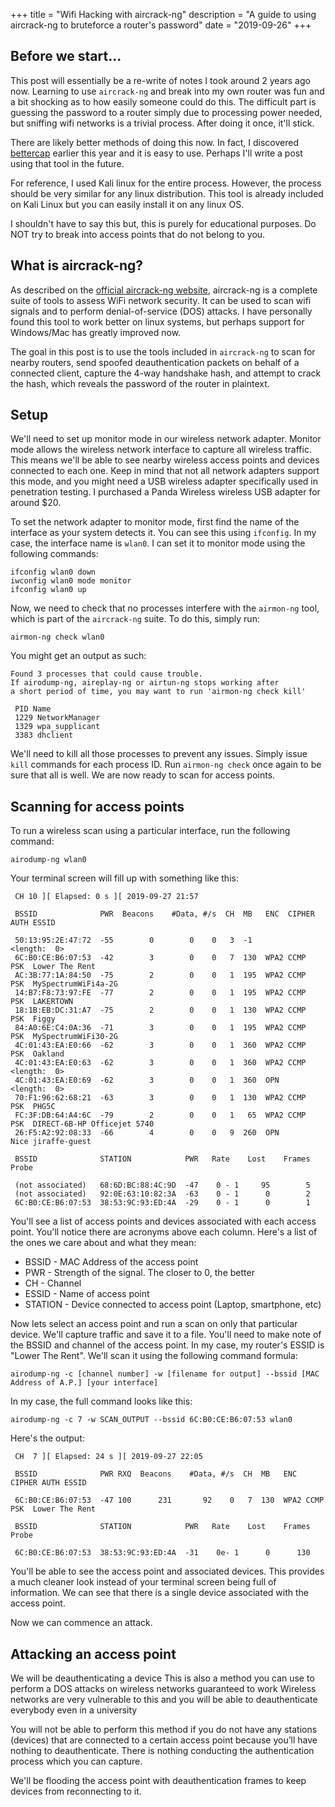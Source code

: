 +++
title = "Wifi Hacking with aircrack-ng"
description = "A guide to using aircrack-ng to bruteforce a router's password"
date = "2019-09-26"
+++

## Before we start...

This post will essentially be a re-write of notes I took around 2 years ago now. Learning to use `aircrack-ng` and break into my own router was fun and a bit shocking as to how easily someone could do this. The difficult part is guessing the password to a router simply due to processing power needed, but sniffing wifi networks is a trivial process. After doing it once, it'll stick.

There are likely better methods of doing this now. In fact, I discovered [bettercap](https://github.com/bettercap/bettercap) earlier this year and it is easy to use. Perhaps I'll write a post using that tool in the future.

For reference, I used Kali linux for the entire process. However, the process should be very similar for any linux distribution. This tool is already included on Kali Linux but you can easily install it on any linux OS.

I shouldn't have to say this but, this is purely for educational purposes. Do NOT try to break into access points that do not belong to you.

## What is aircrack-ng?

As described on the [official aircrack-ng website](https://www.aircrack-ng.org/doku.php?id=Main), aircrack-ng is a complete suite of tools to assess WiFi network security. It can be used to scan wifi signals and to perform denial-of-service (DOS) attacks. I have personally found this tool to work better on linux systems, but perhaps support for Windows/Mac has greatly improved now. 

The goal in this post is to use the tools included in `aircrack-ng` to scan for nearby routers, send spoofed deauthentication packets on behalf of a connected client, capture the 4-way handshake hash, and attempt to crack the hash, which reveals the password of the router in plaintext.

## Setup

We'll need to set up monitor mode in our wireless network adapter. Monitor mode allows the wireless network interface to capture all wireless traffic. This means we'll be able to see nearby wireless access points and devices connected to each one. Keep in mind that not all network adapters support this mode, and you might need a USB wireless adapter specifically used in penetration testing. I purchased a Panda Wireless wireless USB adapter for around $20.

To set the network adapter to monitor mode, first find the name of the interface as your system detects it. You can see this using `ifconfig`. In my case, the interface name is `wlan0`. I can set it to monitor mode using the following commands:

```
ifconfig wlan0 down
iwconfig wlan0 mode monitor
ifconfig wlan0 up 
```

Now, we need to check that no processes interfere with the `airmon-ng` tool, which is part of the `aircrack-ng` suite. To do this, simply run: 

```
airmon-ng check wlan0
```

You might get an output as such:

```
Found 3 processes that could cause trouble.
If airodump-ng, aireplay-ng or airtun-ng stops working after
a short period of time, you may want to run 'airmon-ng check kill'

 PID Name
 1229 NetworkManager
 1329 wpa_supplicant
 3383 dhclient
```

We'll need to kill all those processes to prevent any issues. Simply issue `kill` commands for each process ID. Run `airmon-ng check` once again to be sure that all is well. We are now ready to scan for access points.

## Scanning for access points

To run a wireless scan using a particular interface, run the following command:

```
airodump-ng wlan0
```

Your terminal screen will fill up with something like this:

```
 CH 10 ][ Elapsed: 0 s ][ 2019-09-27 21:57                                         
                                                                                                                                                                                        
 BSSID              PWR  Beacons    #Data, #/s  CH  MB   ENC  CIPHER AUTH ESSID
                                                                                                                                                                                        
 50:13:95:2E:47:72  -55        0        0    0   3  -1                    <length:  0>                                                                                                  
 6C:B0:CE:B6:07:53  -42        3        0    0   7  130  WPA2 CCMP   PSK  Lower The Rent                                                                                                
 AC:3B:77:1A:84:50  -75        2        0    0   1  195  WPA2 CCMP   PSK  MySpectrumWiFi4a-2G                                                                                           
 14:B7:F8:73:97:FE  -77        2        0    0   1  195  WPA2 CCMP   PSK  LAKERTOWN                                                                                                     
 18:1B:EB:DC:31:A7  -75        2        0    0   1  130  WPA2 CCMP   PSK  Figgy                                                                                                         
 84:A0:6E:C4:0A:36  -71        3        0    0   1  195  WPA2 CCMP   PSK  MySpectrumWiFi30-2G                                                                                           
 4C:01:43:EA:E0:66  -62        3        0    0   1  360  WPA2 CCMP   PSK  Oakland                                                                                                       
 4C:01:43:EA:E0:63  -62        3        0    0   1  360  WPA2 CCMP        <length:  0>                                                                                                  
 4C:01:43:EA:E0:69  -62        3        0    0   1  360  OPN              <length:  0>                                                                                                  
 70:F1:96:62:68:21  -63        3        0    0   1  130  WPA2 CCMP   PSK  PHG5C                                                                                                         
 FC:3F:DB:64:A4:6C  -79        2        0    0   1   65  WPA2 CCMP   PSK  DIRECT-6B-HP Officejet 5740                                                                                   
 26:F5:A2:92:08:33  -66        4        0    0   9  260  OPN              Nice jiraffe-guest                                                                                            
                                                                                                                                                                                        
 BSSID              STATION            PWR   Rate    Lost    Frames  Probe                                                                                                               
                                                                                                                                                                                         
 (not associated)   68:6D:BC:88:4C:9D  -47    0 - 1     95        5                                                                                                                      
 (not associated)   92:0E:63:10:82:3A  -63    0 - 1      0        2                                                                                                                      
 6C:B0:CE:B6:07:53  38:53:9C:93:ED:4A  -29    0 - 1      0        1     
```

You'll see a list of access points and devices associated with each access point. You'll notice there are acronyms above each column. Here's a list of the ones we care about and what they mean:

- BSSID - MAC Address of the access point
- PWR - Strength of the signal. The closer to 0, the better
- CH - Channel
- ESSID - Name of access point 
- STATION - Device connected to access point (Laptop, smartphone, etc)

Now lets select an access point and run a scan on only that particular device. We'll capture traffic and save it to a file. You'll need to make note of the BSSID and channel of the access point. In my case, my router's ESSID is "Lower The Rent". We'll scan it using the following command formula:

```
airodump-ng -c [channel number] -w [filename for output] --bssid [MAC Address of A.P.] [your interface]
```

In my case, the full command looks like this:

```
airodump-ng -c 7 -w SCAN_OUTPUT --bssid 6C:B0:CE:B6:07:53 wlan0
```

Here's the output:

```
 CH  7 ][ Elapsed: 24 s ][ 2019-09-27 22:05                                         
                                                                                                                                                                                        
 BSSID              PWR RXQ  Beacons    #Data, #/s  CH  MB   ENC  CIPHER AUTH ESSID
                                                                                                                                                                                        
 6C:B0:CE:B6:07:53  -47 100      231       92    0   7  130  WPA2 CCMP   PSK  Lower The Rent                                                                                            
                                                                                                                                                                                        
 BSSID              STATION            PWR   Rate    Lost    Frames  Probe                                                                                                              
                                                                                                                                                                                        
 6C:B0:CE:B6:07:53  38:53:9C:93:ED:4A  -31    0e- 1      0      130     
```

You'll be able to see the access point and associated devices. This provides a much cleaner look instead of your terminal screen being full of information. We can see that there is a single device associated with the access point.

Now we can commence an attack.

## Attacking an access point

We will be deauthenticating a device
This is also a method you can use to perform a DOS attacks on wireless networks guaranteed to work
Wireless networks are very vulnerable to this and you will be able to deauthenticate everybody even in a university

You will not be able to perform this method if you do not have any stations (devices) that are connected to a certain access point because you’ll have nothing to deauthenticate. There is nothing conducting the authentication process which you can capture.

We'll be flooding the access point with deauthentication frames to keep devices from reconnecting to it.
